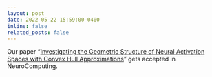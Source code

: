```yaml
---
layout: post
date: 2022-05-22 15:59:00-0400
inline: false
related_posts: false
---
```


Our paper “[Investigating the Geometric Structure of Neural Activation Spaces with Convex Hull Approximations](https://doi.org/10.1016/j.neucom.2022.05.019)” gets accepted in NeuroComputing.
